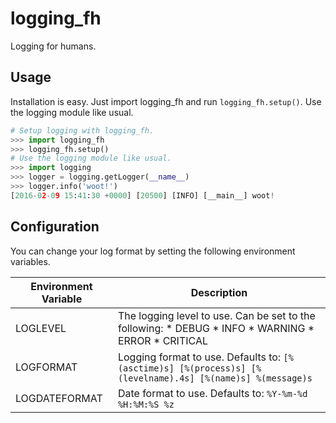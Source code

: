 logging_fh
===

Logging for humans.

Usage
-----

Installation is easy. Just import logging_fh and run
`logging_fh.setup()`. Use the logging module like usual.

```python
# Setup logging with logging_fh.
>>> import logging_fh
>>> logging_fh.setup()
# Use the logging module like usual.
>>> import logging
>>> logger = logging.getLogger(__name__)
>>> logger.info('woot!')
[2016-02-09 15:41:30 +0000] [20500] [INFO] [__main__] woot!
```

Configuration
-------------

You can change your log format by setting the following
environment variables.


| Environment Variable | Description                                                                                                 |
|----------------------|-------------------------------------------------------------------------------------------------------------|
| LOGLEVEL             | The logging level to use. Can be set to the following:   * DEBUG  * INFO  * WARNING  * ERROR  * CRITICAL    |
| LOGFORMAT            | Logging format to use.  Defaults to: `[%(asctime)s] [%(process)s] [%(levelname).4s] [%(name)s] %(message)s` |
| LOGDATEFORMAT        | Date format to use.  Defaults to: `%Y-%m-%d %H:%M:%S %z`                                                    |
